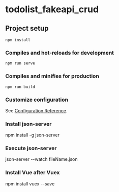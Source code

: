 # todolist_fakeapi_crud

## Project setup
```
npm install
```

### Compiles and hot-reloads for development
```
npm run serve
```

### Compiles and minifies for production
```
npm run build
```

### Customize configuration
See [Configuration Reference](https://cli.vuejs.org/config/).

### Install json-server

npm install -g json-server

### Execute json-server

json-server --watch fileName.json <!-- vueLists.json -->

### Install Vue after Vuex

npm install vuex --save


